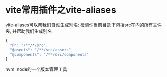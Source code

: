 
# vite常用插件之vite-aliases

vite-aliases可以帮我们自动生成别名: 检测你当前目录下包括src在内的所有文件夹, 并帮助我们生成别名

```js
{
  "@": "/**/*/src",
  "@aseets": "/**/src/assets",
  "@components": "/**/src/components"
}
```

nvm: node的一个版本管理工具

